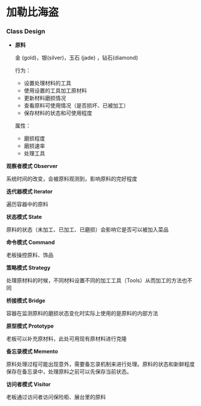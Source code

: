 # 加勒比海盗

### Class Design

- **原料**

	金 (gold)，银(silver)，玉石 (jade) ，钻石(diamond)

	行为：

	- 设置处理材料的工具
	- 使用设置的工具加工原材料
	- 更新材料磨损情况
	- 查看原料可使用情况（是否损坏、已被加工）
	- 保存材料的状态和可使用程度

	属性：

	- 磨损程度
	- 磨损速率
	- 处理工具



**观察者模式 Observer** 

系统时间的改变，会被原料观测到，影响原料的完好程度

**迭代器模式 Iterator** 

遍历容器中的原料

**状态模式 State** 

原料的状态（未加工、已加工、已磨损）会影响它是否可以被加入菜品

**命令模式 Command** 

老板操控原料、饰品

**策略模式 Strategy** 

处理原材料的时候，不同材料设置不同的加工工具（Tools）从而加工的方法也不同

**桥接模式 Bridge** 

容器在监测原料的磨损状态变化时实际上使用的是原料的内部方法

**原型模式 Prototype** 

老板可以补充原材料，此处可用现有原材料进行克隆

**备忘录模式 Memento** 

原料处理过程可能出现意外，需要备忘录机制来进行处理。原料的状态和新鲜程度保存在备忘录中，处理原料之前可以先保存当前状态。

**访问者模式 Visitor** 

老板通过访问者访问保险柜、展台里的原料
